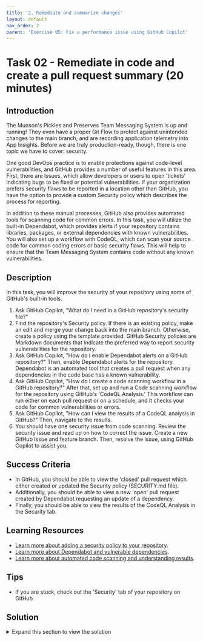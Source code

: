 ```yaml
---
title: '2. Remediate and summarize changes'
layout: default
nav_order: 2
parent: 'Exercise 05: Fix a performance issue using GitHub Copilot'
---
```


# Task 02 - Remediate in code and create a pull request summary (20 minutes)

## Introduction

The Munson's Pickles and Preserves Team Messaging System is up and running! They even have a proper Git Flow to protect against unintended changes to the main branch, and are recording application telemetry into App Insights. Before we are truly production-ready, though, there is one topic we have to cover: security.

One good DevOps practice is to enable protections against code-level vulnerabilities, and GitHub provides a number of useful features in this area. First, there are Issues, which allow developers or users to open 'tickets' indicating bugs to be fixed or potential vulnerabilities. If your organization prefers security flaws to be reported in a location other than GitHub, you have the option to provide a custom Security policy which describes the process for reporting.

In addition to these manual processes, GitHub also provides automated tools for scanning code for common errors. In this task, you will utilize the built-in Dependabot, which provides alerts if your repository contains libraries, packages, or external dependencies with known vulnerabilities. You will also set up a workflow with CodeQL, which can scan your source code for common coding errors or basic security flaws. This will help to ensure that the Team Messaging System contains code without any known vulnerabilities.

## Description

In this task, you will improve the security of your repository using some of GitHub's built-in tools.

1. Ask GitHub Copilot, "What do I need in a GitHub repository's security file?"
2. Find the repository's Security policy. If there is an existing policy, make an edit and merge your change back into the main branch. Otherwise, create a policy using the template provided. GitHub Security policies are Markdown documents that indicate the preferred way to report security vulnerabilities for the repository.
3. Ask GitHub Copilot, "How do I enable Dependabot alerts on a GitHub repository?" Then, enable Dependabot alerts for the repository. Dependabot is an automated tool that creates a pull request when any dependencies in the code base has a known vulnerability.
4. Ask GitHub Copilot, "How do I create a code scanning workflow in a GitHub repository?" After that, set up and run a Code scanning workflow for the repository using GitHub's 'CodeQL Analysis.' This workflow can run either on each pull request or on a schedule, and it checks your code for common vulnerabilities or errors.
5. Ask GitHub Copilot, "How can I view the results of a CodeQL analysis in GitHub?" Then, navigate to the results.
6. You should have one security issue from code scanning. Review the security issue and read up on how to correct the issue. Create a new GitHub Issue and feature branch. Then, resolve the issue, using GitHub Copilot to assist you.

## Success Criteria

- In GitHub, you should be able to view the 'closed' pull request which either created or updated the Security policy (SECURITY.md file).
- Additionally, you should be able to view a new 'open' pull request created by Dependabot requesting an update of a dependency.
- Finally, you should be able to view the results of the CodeQL Analysis in the Security tab.

## Learning Resources

- [Learn more about adding a security policy to your repository](https://docs.github.com/en/github/managing-security-vulnerabilities/adding-a-security-policy-to-your-repository).
- [Learn more about Dependabot and vulnerable dependencies](https://docs.github.com/en/github/managing-security-vulnerabilities/managing-vulnerabilities-in-your-projects-dependencies).
- [Learn more about automated code scanning and understanding results](https://docs.github.com/en/github/finding-security-vulnerabilities-and-errors-in-your-code).

## Tips

- If you are stuck, check out the 'Security' tab of your repository on GitHub.

## Solution

<details markdown="block">
<summary>Expand this section to view the solution</summary>

1. Select **Settings** in your repo, then **Code security and analysis**. Select **Enable** on "Dependabot alerts" and "Dependabot security updates."

    ![Enabled Dependabot alerts and security updates](../../Media/EnableDependabot.png)

    **Note** This will also automatically enable "Dependency graph."
2. Navigate to [https://github.com/electron/electron/blob/main/SECURITY.md](https://github.com/electron/electron/blob/main/SECURITY.md) for information about security policies. This is an example of a sample security policy that you could use for this exercise.
3. In your GitHub repo, select **Security**, **Policy**, and **Start setup**

   ![Start the security policy setup](../../Media/StartSecurityPolicySetup.png)

4. Paste the security policy into the Markdown file (you can overwrite what is there now) and update it for the Munson's Pickles and Preserves Team Messaging System and the GitHub repo your code is in. Then, commit the changes to the main branch.

   ![Commit the updated security policy](../../Media/CommitSecurityPolicy.png)

5. Next, we need to enable CodeQL. Select **Settings** and then **Code security and analysis**.
6. Scroll down if needed and select **Set up** in "Code scanning" for "CodeQL analysis."

    ![Setup CodeQL analysis](../../Media/CodeQLAnalysisSetup.png)

7. If you select "Default", the code scan will immediately be run. For this exercise, select **Advanced**.

    ![Select Default](../../Media/CodeQLAdvanced.png)

8. By choosing the advanced option, you can see the YAML for the pipeline that actually performs the code check. We don't need to make any changes here, but it's something you should be familiar with. An easy change to make in this file would be if you want to adjust the schedule of when the scan runs.

    ![Commit the CodeQL YAML](../../Media/CodeQLYAMLCommit.png)

    After you've reviewed the YAML, commit the change to main.

    ![Commit the change](../../Media/CodeQLCommitChange.png)

9. After you've committed the change, select **Actions** and you should see your CodeQL Scan workflow running.

    ![CodeQL scan running](../../Media/CodeQLScanRunning.png)

10. After about 5 minutes, you should see the workflow has completed.

    ![Workflow complete](../../Media/CodeQLWorkflowComplete.png)

11. After it's complete, go back to **Settings** and **Code security and analysis**. Then, select the ellipsis **...** next to the "Set up" menu. From the ellipsis dropdown, explore each of the first two options: "View last scan log" and "View Code Scanning alerts." You will find one High-risk vulnerability around arbitrary file access during archive extraction.

    {: .note }
    > This page will still show "Set up" because we chose the Advanced option instead of Basic.

    ![View code scanning results](../../Media/CodeQLViewResults.png)

12. Select the alert and then choose "Show more" to view details on the security issue. It turns out that an attacker could traverse to an arbitrary directory based on the way the MP&P staff wrote this function. In order to correct the function and prevent a directory traversal attack, replace `WriteToDirectory()` with the following code:

    ```csharp
    public static void WriteToDirectory(ZipArchiveEntry entry, string destDirectory)
    {
        string destFileName = Path.GetFullPath(Path.Combine(destDirectory, entry.FullName));
        string fullDestDirPath = Path.GetFullPath(destDirectory + Path.DirectorySeparatorChar);
        if (!destFileName.StartsWith(fullDestDirPath)) {
            throw new System.InvalidOperationException("Entry is outside the target dir: " + destFileName);
        }
        entry.ExtractToFile(destFileName);
    }
    ```

    Commit the code and create a pull request to the main branch. You should then see a CodeQL scan for the pull request, and after it succeeds, complete the pull request. Then, return to the code scanning results view and confirm that no issues remain on the list.

</details>
